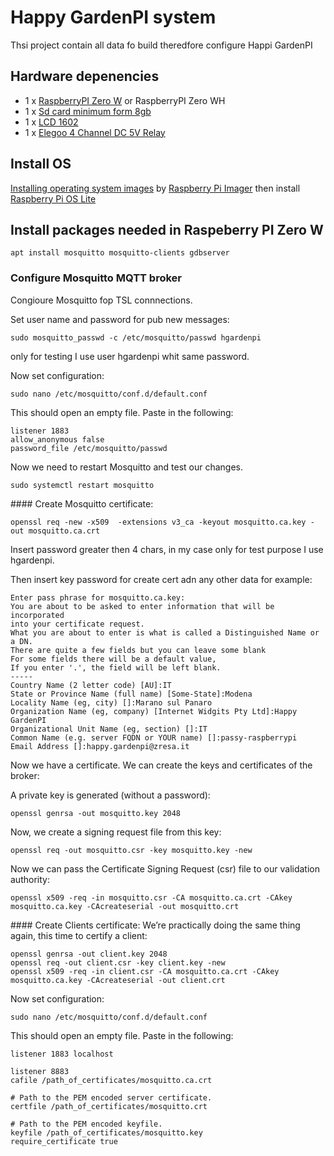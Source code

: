 # Happy GardenPI system
Thsi project contain all data fo build theredfore configure Happi GardenPI

## Hardware depenencies
* 1 x [RaspberryPI Zero W](https://www.raspberrypi.org/products/raspberry-pi-zero-w/) or RaspberryPI Zero WH
* 1 x [Sd card minimum form 8gb ](https://www.raspberrypi.org/documentation/installation/sd-cards.md)
* 1 x [LCD 1602](https://www.amazon.it/HiLetgo-HD44780-Character-Blacklight-Raspberry/dp/B079KF812H/ref=pd_sbs_25/262-6602057-3019947?pd_rd_w=YUofM&pf_rd_p=73021335-3337-4067-9dba-3816378c8630&pf_rd_r=B5E88M3TWGAAJS70EH8R&pd_rd_r=83fe42d7-d6e8-43d2-bdb2-6a6d27cec734&pd_rd_wg=zZQsb&pd_rd_i=B079KF812H&psc=1)
* 1 x [Elegoo 4 Channel DC 5V Relay](https://www.amazon.it/gp/product/B06XRJ6XBJ)

## Install OS
[Installing operating system images](https://www.raspberrypi.org/documentation/installation/installing-images) by [Raspberry Pi Imager](https://www.raspberrypi.org/software/) then install [Raspberry Pi OS Lite](https://www.raspberrypi.org/software/operating-systems/#raspberry-pi-os-32-bit)

## Install packages needed in Raspeberry PI Zero W
```
apt install mosquitto mosquitto-clients gdbserver 
```

### Configure Mosquitto MQTT broker
Congioure Mosquitto fop TSL connnections.  

Set user name and password for pub new messages:
```
sudo mosquitto_passwd -c /etc/mosquitto/passwd hgardenpi
```
only for testing I use user hgardenpi whit same password. 

Now set configuration:
```
sudo nano /etc/mosquitto/conf.d/default.conf
```
This should open an empty file. Paste in the following:
```
listener 1883
allow_anonymous false
password_file /etc/mosquitto/passwd
```
Now we need to restart Mosquitto and test our changes.
```
sudo systemctl restart mosquitto
```

#### Create Mosquitto certificate:
```
openssl req -new -x509  -extensions v3_ca -keyout mosquitto.ca.key -out mosquitto.ca.crt
```
Insert password greater then 4 chars, in my case only for test purpose I use hgardenpi. 

Then insert key password for create cert adn any other data for example:
```
Enter pass phrase for mosquitto.ca.key:
You are about to be asked to enter information that will be incorporated
into your certificate request.
What you are about to enter is what is called a Distinguished Name or a DN.
There are quite a few fields but you can leave some blank
For some fields there will be a default value,
If you enter '.', the field will be left blank.
-----
Country Name (2 letter code) [AU]:IT 
State or Province Name (full name) [Some-State]:Modena
Locality Name (eg, city) []:Marano sul Panaro
Organization Name (eg, company) [Internet Widgits Pty Ltd]:Happy GardenPI
Organizational Unit Name (eg, section) []:IT
Common Name (e.g. server FQDN or YOUR name) []:passy-raspberrypi
Email Address []:happy.gardenpi@zresa.it    
```
Now we have a certificate. We can create the keys and certificates of the broker:

A private key is generated (without a password):
```
openssl genrsa -out mosquitto.key 2048
```
Now, we create a signing request file from this key:
```
openssl req -out mosquitto.csr -key mosquitto.key -new
```
Now we can pass the Certificate Signing Request (csr) file to our validation authority:
```
openssl x509 -req -in mosquitto.csr -CA mosquitto.ca.crt -CAkey mosquitto.ca.key -CAcreateserial -out mosquitto.crt 
```

#### Create Clients certificate:
We’re practically doing the same thing again, this time to certify a client:
```
openssl genrsa -out client.key 2048
openssl req -out client.csr -key client.key -new
openssl x509 -req -in client.csr -CA mosquitto.ca.crt -CAkey mosquitto.ca.key -CAcreateserial -out client.crt 
```
Now set configuration:
```
sudo nano /etc/mosquitto/conf.d/default.conf
```
This should open an empty file. Paste in the following:
```
listener 1883 localhost

listener 8883
cafile /path_of_certificates/mosquitto.ca.crt

# Path to the PEM encoded server certificate.
certfile /path_of_certificates/mosquitto.crt

# Path to the PEM encoded keyfile.
keyfile /path_of_certificates/mosquitto.key
require_certificate true
```



